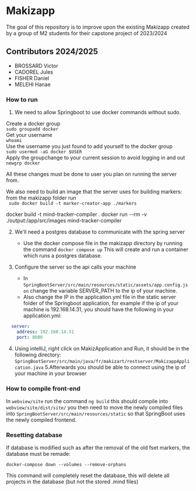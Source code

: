 # Makizapp

The goal of this repository is to improve upon the existing Makizapp created by a group of M2 students for their capstone project of 2023/2024

## Contributors 2024/2025

- BROSSARD Victor
- CADOREL Jules
- FISHER Daniel
- MELEHI Hanae

### How to run

1. We need to allow Springboot to use docker commands without sudo.

Create  a docker group\
   ```sudo groupadd docker```\
Get your username\
   ```whoami```\
Use the username you just found to add yourself to the docker group\
  ```sudo usermod -aG docker $USER```\
Apply the groupchange to your current session to avoid logging in and out\
   ```newgrp docker```

All these changes must be done to user you plan on running the server from.

We also need to build an image that the server uses for building markers:
from the makizapp folder run\
``` sudo docker build -t marker-creator-app ./markers```

docker build -t mind-tracker-compiler .
docker run --rm -v ./output:/app/src/images mind-tracker-compiler

2. We'll need a postgres database to communicate with the spring server
   - Use the docker compose file in the makizapp directory by running the command
   ```docker compose up```
   This will create and run a container which runs a postgres database.

3. Configure the server so the api calls your machine
   - In ```SpringBootServer/src/main/resources/static/assets/app.config.json```
    change the variable SERVER_PATH to the ip of your machine. 
   - Also change the IP in the application.yml file in the static server folder of the Springboot application,  for example if the ip of your machine is 
   192.168.14.31, you should have the following in your application.yml:
```yml
  server:
    address: 192.168.14.31
    port: 8080
  ```


4. Using intelliJ, right click on MakizApplication and Run, it should be in the following directory:
   ```SpringBootServer/src/main/java/fr/makizart/restserver/MakizappApplication.java```
5.Afterwards you should be able to connect using the ip of your machine in your browser

### How to compile front-end

In
     ```webview/site```
run the command 
    ```ng build```
this should compile into ```webview/site/dist/site/```
you then need to move the newly compiled files into 
```SpringBootServer/src/main/resources/static```
so that SpringBoot uses the newly compiled frontend.


### Resetting database

If database is modified such as after the removal of the old fset markers, the database must be remade:

```docker-compose down --volumes --remove-orphans```

This command will completely reset the database, this will delete all projects in the database (but not the stored .mind files)


